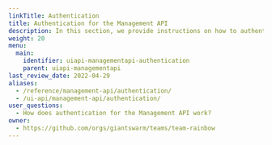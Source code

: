 ```yaml
---
linkTitle: Authentication
title: Authentication for the Management API
description: In this section, we provide instructions on how to authenticate for the Management API, both as a user and in an automation context. We also provide some technical background information and requirements for new customers.
weight: 20
menu:
  main:
    identifier: uiapi-managementapi-authentication
    parent: uiapi-managementapi
last_review_date: 2022-04-29
aliases:
  - /reference/management-api/authentication/
  - /ui-api/management-api/authentication/
user_questions:
  - How does authentication for the Management API work?
owner:
  - https://github.com/orgs/giantswarm/teams/team-rainbow
---
```

